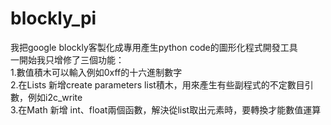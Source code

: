# blockly_pi


我把google blockly客製化成專用產生python code的圖形化程式開發工具  
一開始我只增修了三個功能：  
1.數值積木可以輸入例如0xff的十六進制數字  
2.在Lists 新增create parameters list積木，用來產生有些副程式的不定數目引數，例如i2c_write  
3.在Math 新增 int、float兩個函數，解決從list取出元素時，要轉換才能數值運算  

